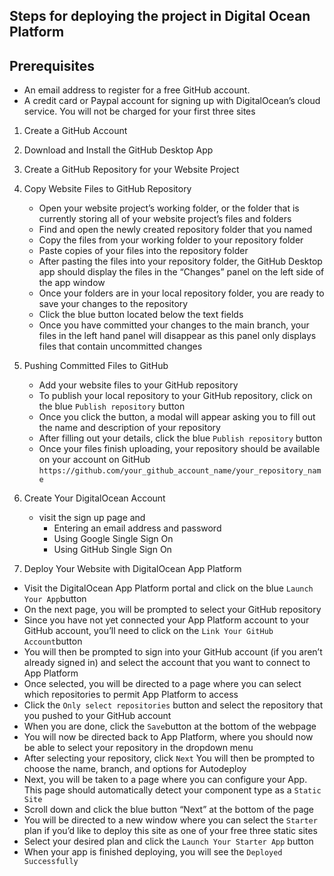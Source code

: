 ## Steps for deploying the project in Digital Ocean Platform
   
   ## Prerequisites
   - An email address to register for a free GitHub account.
   - A credit card or Paypal account for signing up with DigitalOcean’s cloud service. You will not
     be charged for your first three sites

1. Create a GitHub Account
2. Download and Install the GitHub Desktop App
3. Create a GitHub Repository for your Website Project
4. Copy Website Files to GitHub Repository
   -  Open your website project’s working folder, or the folder that is currently storing all of your
      website project’s files and folders
   - Find and open the newly created repository folder that you named    
   - Copy the files from your working folder to your repository folder
   - Paste copies of your files into the repository folder
   - After pasting the files into your repository folder, the GitHub Desktop app should display the
     files in the “Changes” panel on the left side of the app window
   - Once your folders are in your local repository folder, you are ready to save your changes to the
     repository  
   - Click the blue button <Commit to master> located below the text fields 
   - Once you have committed your changes to the main branch, your files in the left hand panel will
     disappear as this panel only displays files that contain uncommitted changes 

5. Pushing Committed Files to GitHub
   - Add your website files to your GitHub repository
   - To publish your local repository to your GitHub repository, click on the blue ```Publish repository``` button   
   - Once you click the button, a modal will appear asking you to fill out the name and description
     of your repository
   - After filling out your details, click the blue ```Publish repository``` button  
   - Once your files finish uploading, your repository should be available on your account on GitHub
       ```https://github.com/your_github_account_name/your_repository_name```

6. Create Your DigitalOcean Account
   -  visit the sign up page and 
      - Entering an email address and password
      - Using Google Single Sign On
      - Using GitHub Single Sign On 

7. Deploy Your Website with DigitalOcean App Platform
  - Visit the DigitalOcean App Platform portal and click on the blue ```Launch Your App```button 
  - On the next page, you will be prompted to select your GitHub repository
  - Since you have not yet connected your App Platform account to your GitHub account, you’ll need to
    click on the ```Link Your GitHub Account```button      
  - You will then be prompted to sign into your GitHub account (if you aren’t already signed in) and
    select the account that you want to connect to App Platform   
  - Once selected, you will be directed to a page where you can select which repositories to permit
    App Platform to access  
  - Click the ```Only select repositories``` button and select the repository that you pushed to your
    GitHub account 
  - When you are done, click the ```Save```button at the bottom of the webpage     
  - You will now be directed back to App Platform, where you should now be able to select your
    repository in the dropdown menu    
  - After selecting your repository, click ```Next``` You will then be prompted to choose the name,
    branch, and options for Autodeploy 
  - Next, you will be taken to a page where you can configure your App. This page should
    automatically detect your component type as a ```Static Site```   
  - Scroll down and click the blue button “Next” at the bottom of the page
  - You will be directed to a new window where you can select the ```Starter``` plan if you’d like to
    deploy this site as one of your free three static sites  
  - Select your desired plan and click the ```Launch Your Starter App``` button 
  - When your app is finished deploying, you will see the ```Deployed Successfully``` 
  
  
  
  